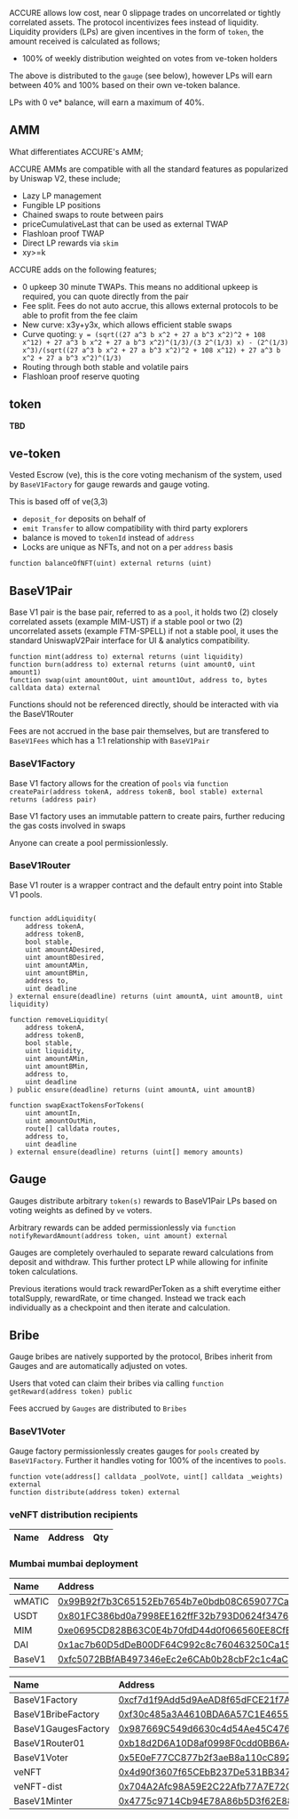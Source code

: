 ACCURE allows low cost, near 0 slippage trades on uncorrelated or tightly correlated assets. The protocol incentivizes fees instead of liquidity. Liquidity providers (LPs) are given incentives in the form of `token`, the amount received is calculated as follows;

* 100% of weekly distribution weighted on votes from ve-token holders

The above is distributed to the `gauge` (see below), however LPs will earn between 40% and 100% based on their own ve-token balance.

LPs with 0 ve* balance, will earn a maximum of 40%.

## AMM

What differentiates ACCURE's AMM;

ACCURE AMMs are compatible with all the standard features as popularized by Uniswap V2, these include;

* Lazy LP management
* Fungible LP positions
* Chained swaps to route between pairs
* priceCumulativeLast that can be used as external TWAP
* Flashloan proof TWAP
* Direct LP rewards via `skim`
* xy>=k

ACCURE adds on the following features;

* 0 upkeep 30 minute TWAPs. This means no additional upkeep is required, you can quote directly from the pair
* Fee split. Fees do not auto accrue, this allows external protocols to be able to profit from the fee claim
* New curve: x3y+y3x, which allows efficient stable swaps
* Curve quoting: `y = (sqrt((27 a^3 b x^2 + 27 a b^3 x^2)^2 + 108 x^12) + 27 a^3 b x^2 + 27 a b^3 x^2)^(1/3)/(3 2^(1/3) x) - (2^(1/3) x^3)/(sqrt((27 a^3 b x^2 + 27 a b^3 x^2)^2 + 108 x^12) + 27 a^3 b x^2 + 27 a b^3 x^2)^(1/3)`
* Routing through both stable and volatile pairs
* Flashloan proof reserve quoting

## token

**TBD**

## ve-token

Vested Escrow (ve), this is the core voting mechanism of the system, used by `BaseV1Factory` for gauge rewards and gauge voting.

This is based off of ve(3,3)

* `deposit_for` deposits on behalf of
* `emit Transfer` to allow compatibility with third party explorers
* balance is moved to `tokenId` instead of `address`
* Locks are unique as NFTs, and not on a per `address` basis

```
function balanceOfNFT(uint) external returns (uint)
```

## BaseV1Pair

Base V1 pair is the base pair, referred to as a `pool`, it holds two (2) closely correlated assets (example MIM-UST) if a stable pool or two (2) uncorrelated assets (example FTM-SPELL) if not a stable pool, it uses the standard UniswapV2Pair interface for UI & analytics compatibility.

```
function mint(address to) external returns (uint liquidity)
function burn(address to) external returns (uint amount0, uint amount1)
function swap(uint amount0Out, uint amount1Out, address to, bytes calldata data) external
```

Functions should not be referenced directly, should be interacted with via the BaseV1Router

Fees are not accrued in the base pair themselves, but are transfered to `BaseV1Fees` which has a 1:1 relationship with `BaseV1Pair`

### BaseV1Factory

Base V1 factory allows for the creation of `pools` via ```function createPair(address tokenA, address tokenB, bool stable) external returns (address pair)```

Base V1 factory uses an immutable pattern to create pairs, further reducing the gas costs involved in swaps

Anyone can create a pool permissionlessly.

### BaseV1Router

Base V1 router is a wrapper contract and the default entry point into Stable V1 pools.

```

function addLiquidity(
    address tokenA,
    address tokenB,
    bool stable,
    uint amountADesired,
    uint amountBDesired,
    uint amountAMin,
    uint amountBMin,
    address to,
    uint deadline
) external ensure(deadline) returns (uint amountA, uint amountB, uint liquidity)

function removeLiquidity(
    address tokenA,
    address tokenB,
    bool stable,
    uint liquidity,
    uint amountAMin,
    uint amountBMin,
    address to,
    uint deadline
) public ensure(deadline) returns (uint amountA, uint amountB)

function swapExactTokensForTokens(
    uint amountIn,
    uint amountOutMin,
    route[] calldata routes,
    address to,
    uint deadline
) external ensure(deadline) returns (uint[] memory amounts)

```

## Gauge

Gauges distribute arbitrary `token(s)` rewards to BaseV1Pair LPs based on voting weights as defined by `ve` voters.

Arbitrary rewards can be added permissionlessly via ```function notifyRewardAmount(address token, uint amount) external```

Gauges are completely overhauled to separate reward calculations from deposit and withdraw. This further protect LP while allowing for infinite token calculations.

Previous iterations would track rewardPerToken as a shift everytime either totalSupply, rewardRate, or time changed. Instead we track each individually as a checkpoint and then iterate and calculation.

## Bribe

Gauge bribes are natively supported by the protocol, Bribes inherit from Gauges and are automatically adjusted on votes.

Users that voted can claim their bribes via calling ```function getReward(address token) public```

Fees accrued by `Gauges` are distributed to `Bribes`

### BaseV1Voter

Gauge factory permissionlessly creates gauges for `pools` created by `BaseV1Factory`. Further it handles voting for 100% of the incentives to `pools`.

```
function vote(address[] calldata _poolVote, uint[] calldata _weights) external
function distribute(address token) external
```

### veNFT distribution recipients

| Name | Address | Qty |
| :--- | :--- | :--- |


### Mumbai mumbai deployment

| Name | Address |
| :--- | :--- |
| wMATIC| [0x99B92f7b3C65152Eb7654b7e0bdb08C659077CaA](https://mumbai.polygonscan.com/address/0x99B92f7b3C65152Eb7654b7e0bdb08C659077CaA#code) |
| USDT| [0x801FC386bd0a7998EE162ffF32b793D0624f3476](https://mumbai.polygonscan.com/address/0x801FC386bd0a7998EE162ffF32b793D0624f3476#code) |
| MIM | [0xe0695CD828B63C0E4b70fdD44d0f066560EE8CfE](https://mumbai.polygonscan.com/address/0xe0695CD828B63C0E4b70fdD44d0f066560EE8CfE#code) |
| DAI | [0x1ac7b60D5dDeB00DF64C992c8c760463250Ca158](https://mumbai.polygonscan.com/address/0x1ac7b60D5dDeB00DF64C992c8c760463250Ca158#code) |
| BaseV1 | [0xfc5072BBfAB497346eEc2e6CAb0b28cbF2c1c4aC](https://mumbai.polygonscan.com/address/0xfc5072BBfAB497346eEc2e6CAb0b28cbF2c1c4aC#code) |

| Name | Address |
| :--- | :--- |
| BaseV1Factory | [0xcf7d1f9Add5d9AeAD8f65dFCE21f7A303264df06](https://mumbai.polygonscan.com/address/0xcf7d1f9Add5d9AeAD8f65dFCE21f7A303264df06#code) |
| BaseV1BribeFactory | [0xf30c485a3A4610BDA6A57C1E4655aE7b0Eccd138](https://mumbai.polygonscan.com/address/0xf30c485a3A4610BDA6A57C1E4655aE7b0Eccd138#code) |
| BaseV1GaugesFactory | [0x987669C549d6630c4d54Ae45C476120b05f93757](https://mumbai.polygonscan.com/address/0x987669C549d6630c4d54Ae45C476120b05f93757#code) |
| BaseV1Router01 | [0xb18d2D6A10D8af0998F0cdd0BB6A41974f594EFe](https://mumbai.polygonscan.com/address/0xb18d2D6A10D8af0998F0cdd0BB6A41974f594EFe#code) |
| BaseV1Voter | [0x5E0eF77CC877b2f3aeB8a110cC892230620967a5](https://mumbai.polygonscan.com/address/0x5E0eF77CC877b2f3aeB8a110cC892230620967a5#code) |
| veNFT | [0x4d90f3607f65CEbB237De531BB3471cc3D8f4D01](https://mumbai.polygonscan.com/address/0x4d90f3607f65CEbB237De531BB3471cc3D8f4D01#code) |
| veNFT-dist | [0x704A2Afc98A59E2C22Afb77A7E72C3d3fabC9e82](https://mumbai.polygonscan.com/address/0x704A2Afc98A59E2C22Afb77A7E72C3d3fabC9e82#code) |
| BaseV1Minter | [0x4775c9714Cb94E78A86b5D3f62E889F0aC765048](https://mumbai.polygonscan.com/address/0x4775c9714Cb94E78A86b5D3f62E889F0aC765048#code) |

